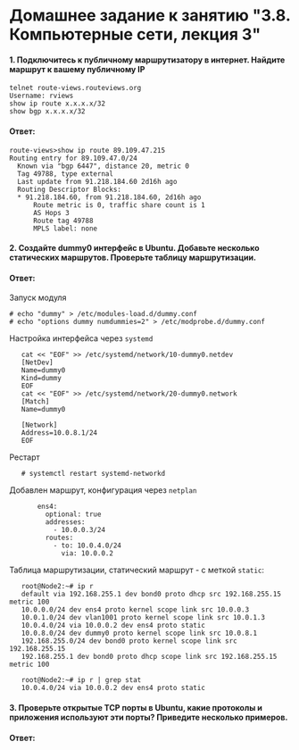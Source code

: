 # Домашнее задание к занятию "3.8. Компьютерные сети, лекция 3"
#### 1. Подключитесь к публичному маршрутизатору в интернет. Найдите маршрут к вашему публичному IP
```
telnet route-views.routeviews.org
Username: rviews
show ip route x.x.x.x/32
show bgp x.x.x.x/32
```
#### Ответ: 
```
route-views>show ip route 89.109.47.215   
Routing entry for 89.109.47.0/24
  Known via "bgp 6447", distance 20, metric 0
  Tag 49788, type external
  Last update from 91.218.184.60 2d16h ago
  Routing Descriptor Blocks:
  * 91.218.184.60, from 91.218.184.60, 2d16h ago
      Route metric is 0, traffic share count is 1
      AS Hops 3
      Route tag 49788
      MPLS label: none
```
#### 2. Создайте dummy0 интерфейс в Ubuntu. Добавьте несколько статических маршрутов. Проверьте таблицу маршрутизации.
#### Ответ:
Запуск модуля
```
# echo "dummy" > /etc/modules-load.d/dummy.conf
# echo "options dummy numdummies=2" > /etc/modprobe.d/dummy.conf
```
Настройка интерфейса через `systemd`

       cat << "EOF" >> /etc/systemd/network/10-dummy0.netdev
       [NetDev]
       Name=dummy0
       Kind=dummy
       EOF
       cat << "EOF" >> /etc/systemd/network/20-dummy0.network
       [Match]
       Name=dummy0
       
       [Network]
       Address=10.0.8.1/24
       EOF

 Рестарт

       # systemctl restart systemd-networkd

Добавлен маршрут, конфигурация через `netplan`

           ens4:
             optional: true
             addresses:
               - 10.0.0.3/24
             routes:
               - to: 10.0.4.0/24
                 via: 10.0.0.2

Таблица маршрутизации, статический маршрут - с меткой `static`:

       root@Node2:~# ip r
       default via 192.168.255.1 dev bond0 proto dhcp src 192.168.255.15 metric 100
       10.0.0.0/24 dev ens4 proto kernel scope link src 10.0.0.3
       10.0.1.0/24 dev vlan1001 proto kernel scope link src 10.0.1.3
       10.0.4.0/24 via 10.0.0.2 dev ens4 proto static
       10.0.8.0/24 dev dummy0 proto kernel scope link src 10.0.8.1
       192.168.255.0/24 dev bond0 proto kernel scope link src 192.168.255.15
       192.168.255.1 dev bond0 proto dhcp scope link src 192.168.255.15 metric 100

       root@Node2:~# ip r | grep stat
       10.0.4.0/24 via 10.0.0.2 dev ens4 proto static
#### 3. Проверьте открытые TCP порты в Ubuntu, какие протоколы и приложения используют эти порты? Приведите несколько примеров.
#### Ответ:

